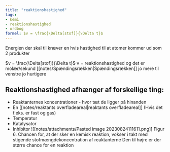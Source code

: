 ```yaml
---
title: "reaktionshastighed"
tags: 
- kemi
- reaktionshastighed
- ordbog
formel: $v = \frac{\Delta[stof]}{\Delta t}$
---
```


Energien der skal til kræver en hvis hastighed til at atomer kommer ud som 2 produkter

$v = \frac{\Delta[stof]}{\Delta t}$
v = reaktionshastighed og det er molær/sekund
[[notes/Spændingsrækken|Spændingsrækken]]
jo mere til venstre jo hurtigere

## Reaktionshastighed afhænger af forskellige ting:
- Reaktanternes koncentrationer - hvor tæt de ligger på hinanden
- En [[notes/reaktants overfladeareal|reaktants overfladeareal]] (Hvis det f.eks. er fast og gas)
- Temperatur
- Katalysator
- Inhibitor
![[notes/attachments/Pasted image 20230824111611.png]]
	Figur 6. Chancen for, at der sker en kemisk reaktion, vokser i takt med stigende stofmængdekoncentration af reaktanterne
Den til højre er der større chance for en reaktion